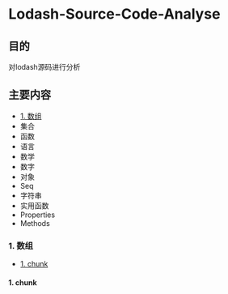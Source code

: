 # Lodash-Source-Code-Analyse

## 目的

对lodash源码进行分析

## 主要内容
- [1. 数组](#1-数组)
- 集合
- 函数
- 语言
- 数学
- 数字
- 对象
- Seq
- 字符串
- 实用函数
- Properties
- Methods
### 1. 数组
- [1. chunk](#1-chunk)

#### 1. chunk
